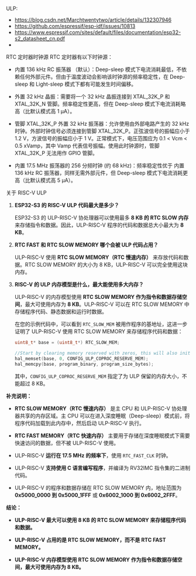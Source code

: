 ULP:

* https://blog.csdn.net/Marchtwentytwo/article/details/132307946
* https://github.com/espressif/esp-idf/issues/10813
* https://www.espressif.com/sites/default/files/documentation/esp32-s2_datasheet_cn.pdf
* 

RTC 定时器时钟源
RTC 定时器有以下时钟源：

* 内置 136 kHz RC 振荡器 （默认）：Deep-sleep 模式下电流消耗最低，不依赖任何外部元件。但由于温度波动会影响该时钟源的频率稳定性，在 Deep-sleep 和 Light-sleep 模式下都有可能发生时间偏移。

* 外置 32 kHz 晶振：需要将一个 32 kHz 晶振连接到 XTAL_32K_P 和 XTAL_32K_N 管脚。频率稳定性更高，但在 Deep-sleep 模式下电流消耗略高（比默认模式高 1 μA）。

* 管脚 XTAL_32K_P 外置 32 kHz 振荡器：允许使用由外部电路产生的 32 kHz 时钟。外部时钟信号必须连接到管脚 XTAL_32K_P。正弦波信号的振幅应小于 1.2 V，方波信号的振幅应小于 1 V。正常模式下，电压范围应为 0.1 < Vcm < 0.5 xVamp，其中 Vamp 代表信号振幅。使用此时钟源时，管脚 XTAL_32K_P 无法用作 GPIO 管脚。

* 内置 17.5 MHz 振荡器的 256 分频时钟 (约 68 kHz)：频率稳定性优于 内置 136 kHz RC 振荡器，同样无需外部元件，但 Deep-sleep 模式下电流消耗更高（比默认模式高 5 μA）。


关于 RISC-V ULP
1. **ESP32-S3 的 RISC-V ULP 代码最大是多少？**

   ESP32-S3 的 ULP-RISC-V 协处理器可以使用最多 **8 KB 的 RTC SLOW 内存** 来存储指令和数据。因此，ULP-RISC-V 程序的代码和数据总大小最大为 **8 KB**。

2. **RTC FAST 和 RTC SLOW MEMORY 哪个会被 ULP 代码占用？**

   ULP-RISC-V 使用 **RTC SLOW MEMORY（RTC 慢速内存）** 来存放代码和数据。RTC SLOW MEMORY 的大小为 8 KB，ULP-RISC-V 可以完全使用这块内存。

3. **RISC-V 的 ULP 内存模型是什么，最大能使用多大内存？**

   ULP-RISC-V 的内存模型使用 **RTC SLOW MEMORY 作为指令和数据存储空间**，最大可使用内存为 **8 KB**。ULP-RISC-V 可以在 RTC SLOW MEMORY 中存储程序代码、静态数据和运行时数据。

   在您的示例代码中，可以看到 `RTC_SLOW_MEM` 被用作程序的基地址，这进一步证明了 ULP-RISC-V 使用 RTC SLOW MEMORY 来存储程序代码和数据：

   ```c
   uint8_t* base = (uint8_t*) RTC_SLOW_MEM;

   //Start by clearing memory reserved with zeros, this will also initialize the bss:
   hal_memset(base, 0, CONFIG_ULP_COPROC_RESERVE_MEM);
   hal_memcpy(base, program_binary, program_size_bytes);
   ```

   其中，`CONFIG_ULP_COPROC_RESERVE_MEM` 指定了为 ULP 保留的内存大小，不能超过 8 KB。

**补充说明：**

- **RTC SLOW MEMORY（RTC 慢速内存）** 是主 CPU 和 ULP-RISC-V 协处理器共享的内存区域。主 CPU 可以在进入深度睡眠（Deep-sleep）模式前，将程序代码加载到此内存中，然后启动 ULP-RISC-V 执行。

- **RTC FAST MEMORY（RTC 快速内存）** 主要用于存储在深度睡眠模式下需要快速访问的数据，但不被 ULP-RISC-V 使用。

- ULP-RISC-V **运行在 17.5 MHz 的频率下**，使用 `RTC_FAST_CLK` 时钟。

- ULP-RISC-V **支持使用 C 语言编写程序**，并编译为 RV32IMC 指令集的二进制代码。

- ULP-RISC-V 的程序和数据存储在 RTC SLOW MEMORY 内，地址范围为 **0x5000_0000 到 0x5000_1FFF** 或 **0x6002_1000 到 0x6002_2FFF**。

**结论：**

- **ULP-RISC-V 最大可以使用 8 KB 的 RTC SLOW MEMORY 来存储程序代码和数据。**

- **ULP-RISC-V 占用的是 RTC SLOW MEMORY，而不是 RTC FAST MEMORY。**

- **ULP-RISC-V 内存模型使用 RTC SLOW MEMORY 作为指令和数据存储空间，最大可使用内存为 8 KB。**
